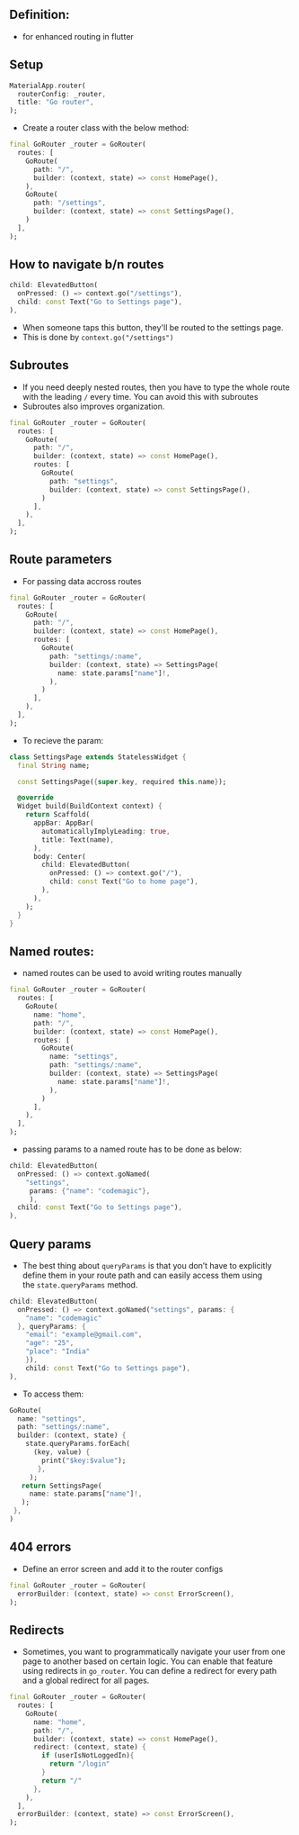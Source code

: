 ## Definition:
- for enhanced routing in flutter

## Setup
```dart
MaterialApp.router(
  routerConfig: _router,
  title: "Go router",
);

```
- Create a router class with the below method:
```dart
final GoRouter _router = GoRouter(
  routes: [
    GoRoute(
      path: "/",
      builder: (context, state) => const HomePage(),
    ),
    GoRoute(
      path: "/settings",
      builder: (context, state) => const SettingsPage(),
    )
  ],
);

```

## How to navigate b/n routes
```dart
child: ElevatedButton(
  onPressed: () => context.go("/settings"),
  child: const Text("Go to Settings page"),
),

```
- When someone taps this button, they'll be routed to the settings page. 
- This is done by `context.go("/settings")`
## Subroutes
- If you need deeply nested routes, then you have to type the whole route with the leading `/` every time. You can avoid this with subroutes
- Subroutes also improves organization.
```dart
final GoRouter _router = GoRouter(
  routes: [
    GoRoute(
      path: "/",
      builder: (context, state) => const HomePage(),
      routes: [
        GoRoute(
          path: "settings",
          builder: (context, state) => const SettingsPage(),
        )
      ],
    ),
  ],
);

```

## Route parameters
- For passing data accross routes
```dart
final GoRouter _router = GoRouter(
  routes: [
    GoRoute(
      path: "/",
      builder: (context, state) => const HomePage(),
      routes: [
        GoRoute(
          path: "settings/:name",
          builder: (context, state) => SettingsPage(
            name: state.params["name"]!,
          ),
        )
      ],
    ),
  ],
);

```
- To recieve the param:
```dart
class SettingsPage extends StatelessWidget {
  final String name;

  const SettingsPage({super.key, required this.name});

  @override
  Widget build(BuildContext context) {
    return Scaffold(
      appBar: AppBar(
        automaticallyImplyLeading: true,
        title: Text(name),
      ),
      body: Center(
        child: ElevatedButton(
          onPressed: () => context.go("/"),
          child: const Text("Go to home page"),
        ),
      ),
    );
  }
}

```

## Named routes:
- named routes can be used to avoid writing routes manually
```dart
final GoRouter _router = GoRouter(
  routes: [
    GoRoute(
      name: "home",
      path: "/",
      builder: (context, state) => const HomePage(),
      routes: [
        GoRoute(
          name: "settings",
          path: "settings/:name",
          builder: (context, state) => SettingsPage(
            name: state.params["name"]!,
          ),
        )
      ],
    ),
  ],
);


```
- passing params to a named route has to be done as below:
```dart
child: ElevatedButton(
  onPressed: () => context.goNamed(
    "settings",
     params: {"name": "codemagic"},
     ),
  child: const Text("Go to Settings page"),
),

```

## Query params
- The best thing about `queryParams` is that you don’t have to explicitly define them in your route path and can easily access them using the `state.queryParams` method.
```dart
child: ElevatedButton(
  onPressed: () => context.goNamed("settings", params: {
    "name": "codemagic"
  }, queryParams: {
    "email": "example@gmail.com",
    "age": "25",
    "place": "India"
    }),
    child: const Text("Go to Settings page"),
),

```
- To access them:
```dart
GoRoute(
  name: "settings",
  path: "settings/:name",
  builder: (context, state) {
    state.queryParams.forEach(
      (key, value) {
        print("$key:$value");
       },
     );
   return SettingsPage(
     name: state.params["name"]!,
   );
 },
)

```

## 404 errors
- Define an error screen and add it to the router configs
```dart
final GoRouter _router = GoRouter(
  errorBuilder: (context, state) => const ErrorScreen(),
);

```

## Redirects
- Sometimes, you want to programmatically navigate your user from one page to another based on certain logic. You can enable that feature using redirects in `go_router`. You can define a redirect for every path and a global redirect for all pages.
```dart
final GoRouter _router = GoRouter(
  routes: [
    GoRoute(
      name: "home",
      path: "/",
      builder: (context, state) => const HomePage(),
      redirect: (context, state) {
        if (userIsNotLoggedIn){
          return "/login"
        }
        return "/"
      },
    ),
  ],
  errorBuilder: (context, state) => const ErrorScreen(),
);

```